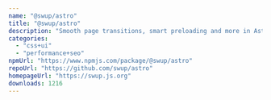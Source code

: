```yaml
---
name: "@swup/astro"
title: "@swup/astro"
description: "Smooth page transitions, smart preloading and more in Astro"
categories:
  - "css+ui"
  - "performance+seo"
npmUrl: "https://www.npmjs.com/package/@swup/astro"
repoUrl: "https://github.com/swup/astro"
homepageUrl: "https://swup.js.org"
downloads: 1216
---
```

